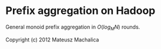 Prefix aggregation on Hadoop
============================

General monoid prefix aggregation in $O(log_{M}{N})$ rounds.

Copyright (c) 2012 Mateusz Machalica
